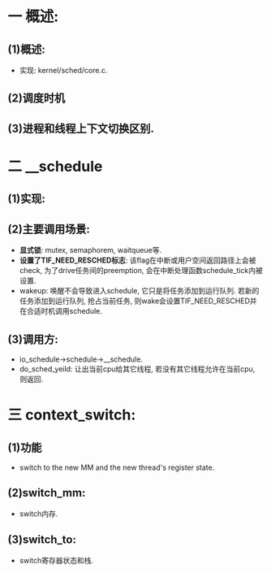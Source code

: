 # 一 概述:
## (1)概述:
- 实现: kernel/sched/core.c.
## (2)调度时机
## (3)进程和线程上下文切换区别.

# 二 __schedule
## (1)实现:

## (2)主要调用场景:
- **显式锁**: mutex, semaphorem, waitqueue等.
- **设置了TIF_NEED_RESCHED标志**: 该flag在中断或用户空间返回路径上会被check, 为了drive任务间的preemption, 会在中断处理函数schedule_tick内被设置.
- wakeup: 唤醒不会导致进入schedule, 它只是将任务添加到运行队列. 若新的任务添加到运行队列, 抢占当前任务, 则wake会设置TIF_NEED_RESCHED并在合适时机调用schedule.

## (3)调用方:
- io_schedule->schedule->__schedule.
- do_sched_yeild: 让出当前cpu给其它线程, 若没有其它线程允许在当前cpu, 则返回.

# 三 context_switch:
## (1)功能
- switch to the new MM and the new thread's register state.

## (2)switch_mm:
- switch内存.

## (3)switch_to:
- switch寄存器状态和栈.
